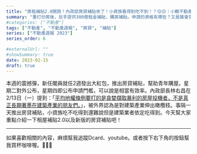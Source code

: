 ```yaml
---
title: "房租補貼2.0開跑！內政部房貸補貼來了！小資族看得到吃不到！？😒😒｜小鶴不動產週報"
summary: "重打炒房後，反手提供300億租金補貼、購房補貼。申請的資格有哪些？又是誰會受益？未來推案是否朝相關方向去努力值得觀察。"
#categories: ["不動產"]
tags: ["不動產", "不動產週報", "房貸", "補貼"]
series: ["不動產週報 2023"]
series_order: 6

#externalUrl: ""
#showSummary: true
date: 2023-02-15
draft: true
---
```

本週的震撼彈，新任閣員就任2週發出大紅包，推出房貸補貼，幫助青年購屋。星期二對外公布，星期四即公布申請門檻，可以說是相當有效率。內政部長林右昌在2/13日（一）提到：「[平均地權條例要打的是貪婪擷取暴利的房屋投機者，不是真正長期著墨在建築產業的朋友們。](https://news.housefun.com.tw/news/article/125606365433.html)」，被外界認為是對建築產業伸出橄欖枝。事隔一天推出房貸補貼，小資族吃不吃得到還難說但是建築業者依定吃得到。今天幫大家重點介紹一下租屋補貼2.0以及新版的房貸補貼吧！



---
如果喜歡相關的內容，麻煩幫我追蹤Dcard、youtube。或者按下右下角的按鈕幫我買杯咖啡喔。:baby_chick::baby_chick::baby_chick:
